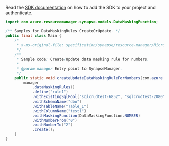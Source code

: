 Read the [SDK documentation](https://github.com/Azure/azure-sdk-for-java/blob/azure-resourcemanager-synapse_1.0.0-beta.3/sdk/synapse/azure-resourcemanager-synapse/README.md) on how to add the SDK to your project and authenticate.

```java
import com.azure.resourcemanager.synapse.models.DataMaskingFunction;

/** Samples for DataMaskingRules CreateOrUpdate. */
public final class Main {
    /*
     * x-ms-original-file: specification/synapse/resource-manager/Microsoft.Synapse/stable/2021-06-01/examples/DataMaskingRuleCreateOrUpdateNumber.json
     */
    /**
     * Sample code: Create/Update data masking rule for numbers.
     *
     * @param manager Entry point to SynapseManager.
     */
    public static void createUpdateDataMaskingRuleForNumbers(com.azure.resourcemanager.synapse.SynapseManager manager) {
        manager
            .dataMaskingRules()
            .define("rule1")
            .withExistingSqlPool("sqlcrudtest-6852", "sqlcrudtest-2080", "sqlcrudtest-331")
            .withSchemaName("dbo")
            .withTableName("Table_1")
            .withColumnName("test1")
            .withMaskingFunction(DataMaskingFunction.NUMBER)
            .withNumberFrom("0")
            .withNumberTo("2")
            .create();
    }
}
```
